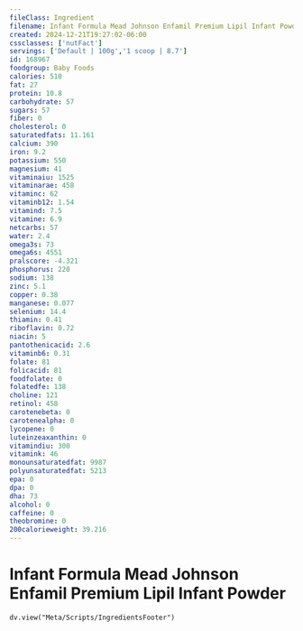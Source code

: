 ```yaml
---
fileClass: Ingredient
filename: Infant Formula Mead Johnson Enfamil Premium Lipil Infant Powder
created: 2024-12-21T19:27:02-06:00
cssclasses: ['nutFact']
servings: ['Default | 100g','1 scoop | 8.7']
id: 168967
foodgroup: Baby Foods
calories: 510
fat: 27
protein: 10.8
carbohydrate: 57
sugars: 57
fiber: 0
cholesterol: 0
saturatedfats: 11.161
calcium: 390
iron: 9.2
potassium: 550
magnesium: 41
vitaminaiu: 1525
vitaminarae: 458
vitaminc: 62
vitaminb12: 1.54
vitamind: 7.5
vitamine: 6.9
netcarbs: 57
water: 2.4
omega3s: 73
omega6s: 4551
pralscore: -4.321
phosphorus: 220
sodium: 138
zinc: 5.1
copper: 0.38
manganese: 0.077
selenium: 14.4
thiamin: 0.41
riboflavin: 0.72
niacin: 5
pantothenicacid: 2.6
vitaminb6: 0.31
folate: 81
folicacid: 81
foodfolate: 0
folatedfe: 138
choline: 121
retinol: 458
carotenebeta: 0
carotenealpha: 0
lycopene: 0
luteinzeaxanthin: 0
vitamindiu: 300
vitamink: 46
monounsaturatedfat: 9987
polyunsaturatedfat: 5213
epa: 0
dpa: 0
dha: 73
alcohol: 0
caffeine: 0
theobromine: 0
200calorieweight: 39.216
---
```


# Infant Formula Mead Johnson Enfamil Premium Lipil Infant Powder

```dataviewjs
dv.view("Meta/Scripts/IngredientsFooter")
```